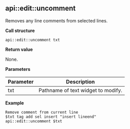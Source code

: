 ## api::edit::uncomment

Removes any line comments from selected lines.

**Call structure**

`api::edit::uncomment txt`

**Return value**

None.

**Parameters**

| Parameter | Description |
| - | - |
| txt | Pathname of text widget to modify. |

**Example**

	Remove comment from current line
	$txt tag add sel insert "insert lineend"
	api::edit::uncomment $txt
